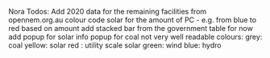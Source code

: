 Nora Todos:
Add 2020 data for the remaining facilities from opennem.org.au 
colour code solar for the amount of PC -  e.g. from blue to red based on amount
add stacked bar from the government table for now
add popup for solar info 
popup for coal not very well readable
colours:
   grey: coal
   yellow: solar 
   red : utility scale solar
    green: wind
    blue: hydro